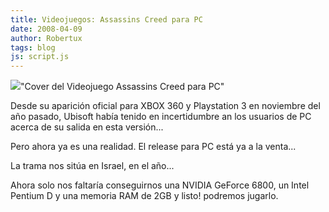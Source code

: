```yaml
---
title: Videojuegos: Assassins Creed para PC
date: 2008-04-09
author: Robertux
tags: blog
js: script.js
---
```


[![](http://bp3.blogger.com/_jH77WNrMVRA/R9R0KNxJyaI/AAAAAAAAAnc/A9LH9AOkqfo/s320/boxshot_uk_large.jpg)](http://bp3.blogger.com/_jH77WNrMVRA/R9R0KNxJyaI/AAAAAAAAAnc/A9LH9AOkqfo/s1600-h/boxshot_uk_large.jpg)"Cover del Videojuego Assassins Creed para
      PC"

Desde su aparición oficial
      para XBOX 360 y Playstation 3 en noviembre del año pasado, Ubisoft había tenido en
      incertidumbre an los usuarios de PC acerca de su salida en esta versión...

Pero ahora ya es una realidad. El release
      para PC está ya a la venta...

La trama nos sitúa en
      Israel, en el año...

Ahora solo nos faltaría conseguirnos
      una NVIDIA GeForce 6800, un Intel Pentium D y una memoria RAM de 2GB y listo! podremos
      jugarlo.